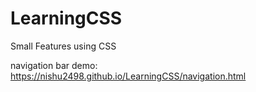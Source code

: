 # LearningCSS
Small Features using CSS

navigation bar demo: https://nishu2498.github.io/LearningCSS/navigation.html
